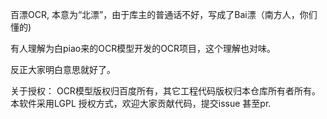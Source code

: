    百漂OCR, 本意为“北漂”，由于库主的普通话不好，写成了Bai漂（南方人，你们懂的)
 
有人理解为白piao来的OCR模型开发的OCR项目，这个理解也对味。
 
反正大家明白意思就好了。



关于授权： OCR模型版权归百度所有，其它工程代码版权归本仓库所有者所有。 本软件采用LGPL 授权方式，欢迎大家贡献代码，提交issue 甚至pr.
